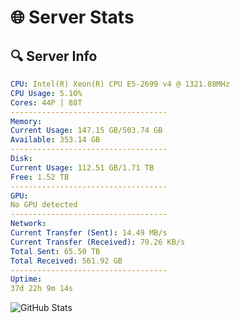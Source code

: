 # 🌐 Server Stats
## 🔍 Server Info
```yaml
CPU: Intel(R) Xeon(R) CPU E5-2699 v4 @ 1321.88MHz
CPU Usage: 5.10%
Cores: 44P | 88T
-----------------------------------
Memory:
Current Usage: 147.15 GB/503.74 GB
Available: 353.14 GB
-----------------------------------
Disk:
Current Usage: 112.51 GB/1.71 TB
Free: 1.52 TB
-----------------------------------
GPU:
No GPU detected
-----------------------------------
Network:
Current Transfer (Sent): 14.49 MB/s
Current Transfer (Received): 79.26 KB/s
Total Sent: 65.50 TB
Total Received: 561.92 GB
-----------------------------------
Uptime:
37d 22h 9m 14s
```
![GitHub Stats](https://img.shields.io/badge/Updated-2025-04-14_19:32:03-blue)